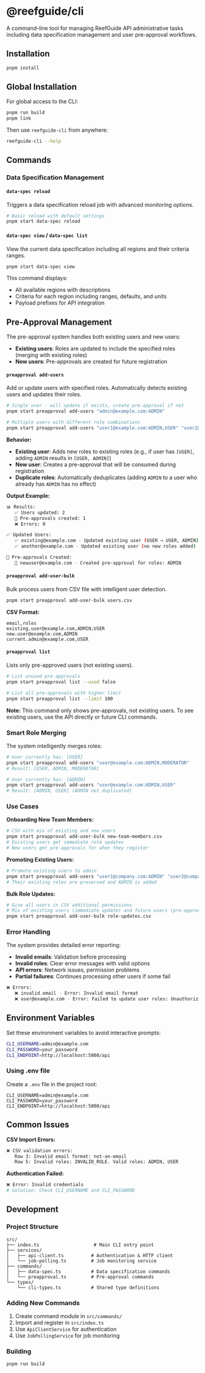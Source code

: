 # @reefguide/cli

A command-line tool for managing ReefGuide API administrative tasks including data specification management and user pre-approval workflows.

## Installation

```bash
pnpm install
```

## Global Installation

For global access to the CLI:

```bash
pnpm run build
pnpm link
```

Then use `reefguide-cli` from anywhere:

```bash
reefguide-cli --help
```

## Commands

### Data Specification Management

#### `data-spec reload`

Triggers a data specification reload job with advanced monitoring options.

```bash
# Basic reload with default settings
pnpm start data-spec reload
```

#### `data-spec view` / `data-spec list`

View the current data specification including all regions and their criteria ranges.

```bash
pnpm start data-spec view
```

This command displays:

- All available regions with descriptions
- Criteria for each region including ranges, defaults, and units
- Payload prefixes for API integration

## Pre-Approval Management

The pre-approval system handles both existing users and new users:

- **Existing users**: Roles are updated to include the specified roles (merging with existing roles)
- **New users**: Pre-approvals are created for future registration

#### `preapproval add-users`

Add or update users with specified roles. Automatically detects existing users and updates their roles.

```bash
# Single user - will update if exists, create pre-approval if not
pnpm start preapproval add-users "admin@example.com:ADMIN"

# Multiple users with different role combinations
pnpm start preapproval add-users "user1@example.com:ADMIN,USER" "user2@example.com:ADMIN"
```

**Behavior:**

- **Existing user**: Adds new roles to existing roles (e.g., if user has `[USER]`, adding `ADMIN` results in `[USER, ADMIN]`)
- **New user**: Creates a pre-approval that will be consumed during registration
- **Duplicate roles**: Automatically deduplicates (adding `ADMIN` to a user who already has `ADMIN` has no effect)

**Output Example:**

```bash
📊 Results:
   ✅ Users updated: 2
   🔄 Pre-approvals created: 1
   ❌ Errors: 0

✅ Updated Users:
   ✅ existing@example.com - Updated existing user (USER → USER, ADMIN)
   ✅ another@example.com - Updated existing user (no new roles added)

🔄 Pre-approvals Created:
   🔄 newuser@example.com - Created pre-approval for roles: ADMIN
```

#### `preapproval add-user-bulk`

Bulk process users from CSV file with intelligent user detection.

```bash
pnpm start preapproval add-user-bulk users.csv
```

**CSV Format:**

```csv
email,roles
existing.user@example.com,ADMIN;USER
new.user@example.com,ADMIN
current.admin@example.com,USER
```

#### `preapproval list`

Lists only pre-approved users (not existing users).

```bash
# List unused pre-approvals
pnpm start preapproval list --used false

# List all pre-approvals with higher limit
pnpm start preapproval list --limit 100
```

**Note:** This command only shows pre-approvals, not existing users. To see
existing users, use the API directly or future CLI commands.

### Smart Role Merging

The system intelligently merges roles:

```bash
# User currently has: [USER]
pnpm start preapproval add-users "user@example.com:ADMIN,MODERATOR"
# Result: [USER, ADMIN, MODERATOR]

# User currently has: [ADMIN]
pnpm start preapproval add-users "user@example.com:ADMIN,USER"
# Result: [ADMIN, USER] (ADMIN not duplicated)
```

### Use Cases

**Onboarding New Team Members:**

```bash
# CSV with mix of existing and new users
pnpm start preapproval add-user-bulk new-team-members.csv
# Existing users get immediate role updates
# New users get pre-approvals for when they register
```

**Promoting Existing Users:**

```bash
# Promote existing users to admin
pnpm start preapproval add-users "user1@company.com:ADMIN" "user2@company.com:ADMIN"
# Their existing roles are preserved and ADMIN is added
```

**Bulk Role Updates:**

```bash
# Give all users in CSV additional permissions
# Mix of existing users (immediate update) and future users (pre-approval)
pnpm start preapproval add-user-bulk role-updates.csv
```

### Error Handling

The system provides detailed error reporting:

- **Invalid emails**: Validation before processing
- **Invalid roles**: Clear error messages with valid options
- **API errors**: Network issues, permission problems
- **Partial failures**: Continues processing other users if some fail

```bash
❌ Errors:
   ❌ invalid.email - Error: Invalid email format
   ❌ user@example.com - Error: Failed to update user roles: Unauthorized
```

## Environment Variables

Set these environment variables to avoid interactive prompts:

```bash
CLI_USERNAME=admin@example.com
CLI_PASSWORD=your_password
CLI_ENDPOINT=http://localhost:5000/api
```

### Using .env file

Create a `.env` file in the project root:

```env
CLI_USERNAME=admin@example.com
CLI_PASSWORD=your_password
CLI_ENDPOINT=http://localhost:5000/api
```

## Common Issues

**CSV Import Errors:**

```bash
❌ CSV validation errors:
   Row 3: Invalid email format: not-an-email
   Row 5: Invalid roles: INVALID_ROLE. Valid roles: ADMIN, USER
```

**Authentication Failed:**

```bash
❌ Error: Invalid credentials
# Solution: Check CLI_USERNAME and CLI_PASSWORD
```

## Development

### Project Structure

```
src/
├── index.ts                    # Main CLI entry point
├── services/
│   ├── api-client.ts          # Authentication & HTTP client
│   └── job-polling.ts         # Job monitoring service
├── commands/
│   ├── data-spec.ts           # Data specification commands
│   └── preapproval.ts         # Pre-approval commands
└── types/
    └── cli-types.ts           # Shared type definitions
```

### Adding New Commands

1. Create command module in `src/commands/`
2. Import and register in `src/index.ts`
3. Use `ApiClientService` for authentication
4. Use `JobPollingService` for job monitoring

### Building

```bash
pnpm run build
```
